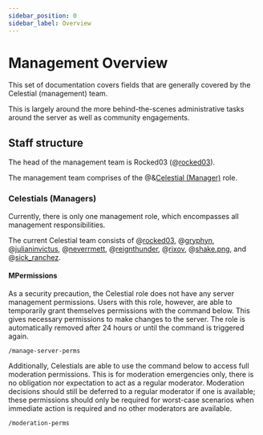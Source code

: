 ```yaml
---
sidebar_position: 0
sidebar_label: Overview
---
```


# Management Overview

This set of documentation covers fields that are generally covered by the Celestial (management) team.

This is largely around the more behind-the-scenes administrative tasks around the server as well as community engagements. 

## Staff structure

The head of the management team is Rocked03 (@[rocked03](204778476102877187)).

The management team comprises of the @&[Celestial (Manager)](0) role. 

### Celestials (Managers)

Currently, there is only one management role, which encompasses all management responsibilities.

The current Celestial team consists of @[rocked03](204778476102877187), @[gryphyn](425133411837935628), @[julianinvictus](621018366655725570), @[neverrmett](734640971232444486), @[reignthunder](217157630215323648), @[rixov](1289511684058120193), @[shake.png](1034384071415050300), and @[sick_ranchez](947853707331121282).

#### MPermissions

As a security precaution, the Celestial role does not have any server management permissions. Users with this role, however, are able to temporarily grant themselves permissions with the command below. This gives necessary permissions to make changes to the server. The role is automatically removed after 24 hours or until the command is triggered again. 

```
/manage-server-perms
```

Additionally, Celestials are able to use the command below to access full moderation permissions. This is for moderation emergencies only, there is no obligation nor expectation to act as a regular moderator. Moderation decisions should still be deferred to a regular moderator if one is available; these permissions should only be required for worst-case scenarios when immediate action is required and no other moderators are available.

```
/moderation-perms
```
